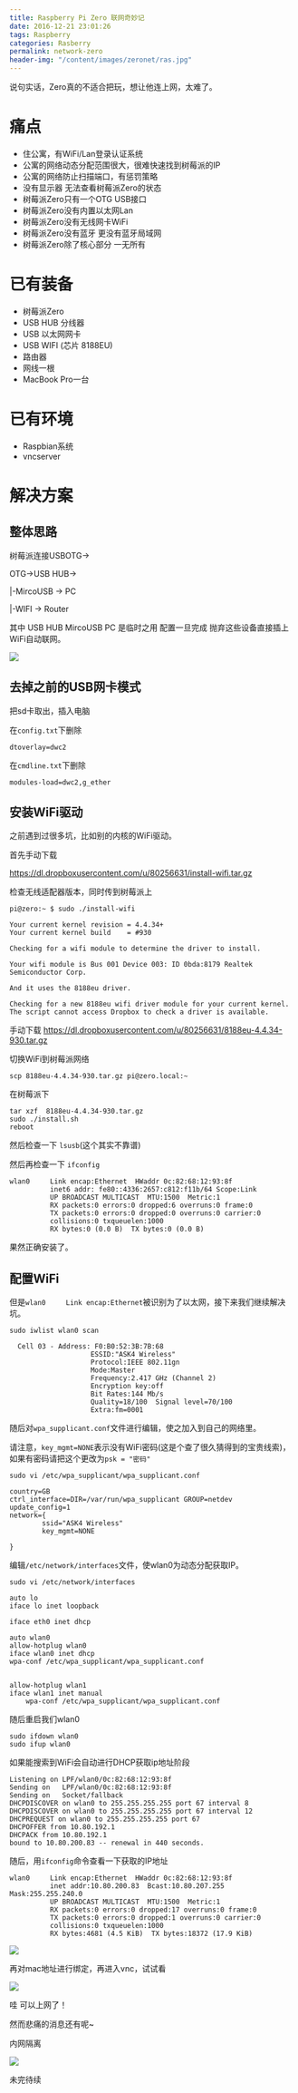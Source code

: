 ```yaml
---
title: Raspberry Pi Zero 联网奇妙记
date: 2016-12-21 23:01:26
tags: Raspberry
categories: Rasberry
permalink: network-zero
header-img: "/content/images/zeronet/ras.jpg"
---
```


说句实话，Zero真的不适合把玩，想让他连上网，太难了。

# 痛点
- 住公寓，有WiFi/Lan登录认证系统
- 公寓的网络动态分配范围很大，很难快速找到树莓派的IP
- 公寓的网络防止扫描端口，有惩罚策略
- 没有显示器 无法查看树莓派Zero的状态
- 树莓派Zero只有一个OTG USB接口
- 树莓派Zero没有内置以太网Lan
- 树莓派Zero没有无线网卡WiFi
- 树莓派Zero没有蓝牙 更没有蓝牙局域网
- 树莓派Zero除了核心部分 一无所有

# 已有装备
- 树莓派Zero
- USB HUB 分线器
- USB 以太网网卡
- USB WIFI (芯片 8188EU)
- 路由器
- 网线一根
- MacBook Pro一台

# 已有环境
- Raspbian系统
- vncserver

# 解决方案
## 整体思路

树莓派连接USBOTG->

OTG->USB HUB->

|-MircoUSB -> PC

|-WIFI -> Router

其中 USB HUB MircoUSB PC 是临时之用 配置一旦完成 抛弃这些设备直接插上WiFi自动联网。

![](/content/images/zeronet/1.jpg)

## 去掉之前的USB网卡模式
把sd卡取出，插入电脑

在``config.txt``下删除
```
dtoverlay=dwc2
```
在``cmdline.txt``下删除
```
modules-load=dwc2,g_ether
```

## 安装WiFi驱动

之前遇到过很多坑，比如别的内核的WiFi驱动。

首先手动下载

https://dl.dropboxusercontent.com/u/80256631/install-wifi.tar.gz

检查无线适配器版本，同时传到树莓派上

```
pi@zero:~ $ sudo ./install-wifi

Your current kernel revision = 4.4.34+
Your current kernel build    = #930

Checking for a wifi module to determine the driver to install.

Your wifi module is Bus 001 Device 003: ID 0bda:8179 Realtek Semiconductor Corp.

And it uses the 8188eu driver.

Checking for a new 8188eu wifi driver module for your current kernel.
The script cannot access Dropbox to check a driver is available.
```
手动下载
https://dl.dropboxusercontent.com/u/80256631/8188eu-4.4.34-930.tar.gz

切换WiFi到树莓派网络
```
scp 8188eu-4.4.34-930.tar.gz pi@zero.local:~
```
在树莓派下
```
tar xzf  8188eu-4.4.34-930.tar.gz
sudo ./install.sh
reboot
```
然后检查一下 ``lsusb``(这个其实不靠谱) 

然后再检查一下 ``ifconfig``

```
wlan0     Link encap:Ethernet  HWaddr 0c:82:68:12:93:8f
          inet6 addr: fe80::4336:2657:c812:f11b/64 Scope:Link
          UP BROADCAST MULTICAST  MTU:1500  Metric:1
          RX packets:0 errors:0 dropped:6 overruns:0 frame:0
          TX packets:0 errors:0 dropped:0 overruns:0 carrier:0
          collisions:0 txqueuelen:1000
          RX bytes:0 (0.0 B)  TX bytes:0 (0.0 B)
```
果然正确安装了。

## 配置WiFi

但是``wlan0     Link encap:Ethernet``被识别为了以太网，接下来我们继续解决坑。
```
sudo iwlist wlan0 scan
```

```
  Cell 03 - Address: F0:B0:52:3B:7B:68
                    ESSID:"ASK4 Wireless"
                    Protocol:IEEE 802.11gn
                    Mode:Master
                    Frequency:2.417 GHz (Channel 2)
                    Encryption key:off
                    Bit Rates:144 Mb/s
                    Quality=18/100  Signal level=70/100
                    Extra:fm=0001
```
随后对``wpa_supplicant.conf``文件进行编辑，使之加入到自己的网络里。

请注意，``key_mgmt=NONE``表示没有WiFi密码(这是个查了很久猜得到的宝贵线索)，如果有密码请把这个更改为``psk = "密码" ``

```
sudo vi /etc/wpa_supplicant/wpa_supplicant.conf
```

```
country=GB
ctrl_interface=DIR=/var/run/wpa_supplicant GROUP=netdev
update_config=1
network={
        ssid="ASK4 Wireless"
        key_mgmt=NONE

}
```
编辑``/etc/network/interfaces``文件，使wlan0为动态分配获取IP。

```
sudo vi /etc/network/interfaces
```
```
auto lo
iface lo inet loopback

iface eth0 inet dhcp

auto wlan0
allow-hotplug wlan0
iface wlan0 inet dhcp
wpa-conf /etc/wpa_supplicant/wpa_supplicant.conf


allow-hotplug wlan1
iface wlan1 inet manual
    wpa-conf /etc/wpa_supplicant/wpa_supplicant.conf
```

随后重启我们wlan0

```
sudo ifdown wlan0
sudo ifup wlan0
```

如果能搜索到WiFi会自动进行DHCP获取ip地址阶段

```
Listening on LPF/wlan0/0c:82:68:12:93:8f
Sending on   LPF/wlan0/0c:82:68:12:93:8f
Sending on   Socket/fallback
DHCPDISCOVER on wlan0 to 255.255.255.255 port 67 interval 8
DHCPDISCOVER on wlan0 to 255.255.255.255 port 67 interval 12
DHCPREQUEST on wlan0 to 255.255.255.255 port 67
DHCPOFFER from 10.80.192.1
DHCPACK from 10.80.192.1
bound to 10.80.200.83 -- renewal in 440 seconds.
```
随后，用``ifconfig``命令查看一下获取的IP地址

```
wlan0     Link encap:Ethernet  HWaddr 0c:82:68:12:93:8f
          inet addr:10.80.200.83  Bcast:10.80.207.255  Mask:255.255.240.0
          UP BROADCAST MULTICAST  MTU:1500  Metric:1
          RX packets:0 errors:0 dropped:17 overruns:0 frame:0
          TX packets:0 errors:0 dropped:1 overruns:0 carrier:0
          collisions:0 txqueuelen:1000
          RX bytes:4681 (4.5 KiB)  TX bytes:18372 (17.9 KiB)
```

![](/content/images/zeronet/3.png)

再对mac地址进行绑定，再进入vnc，试试看

![](/content/images/zeronet/4.jpg)

哇 可以上网了！

然而悲痛的消息还有呢~

内网隔离

![](/content/images/zeronet/2.jpg)

未完待续

